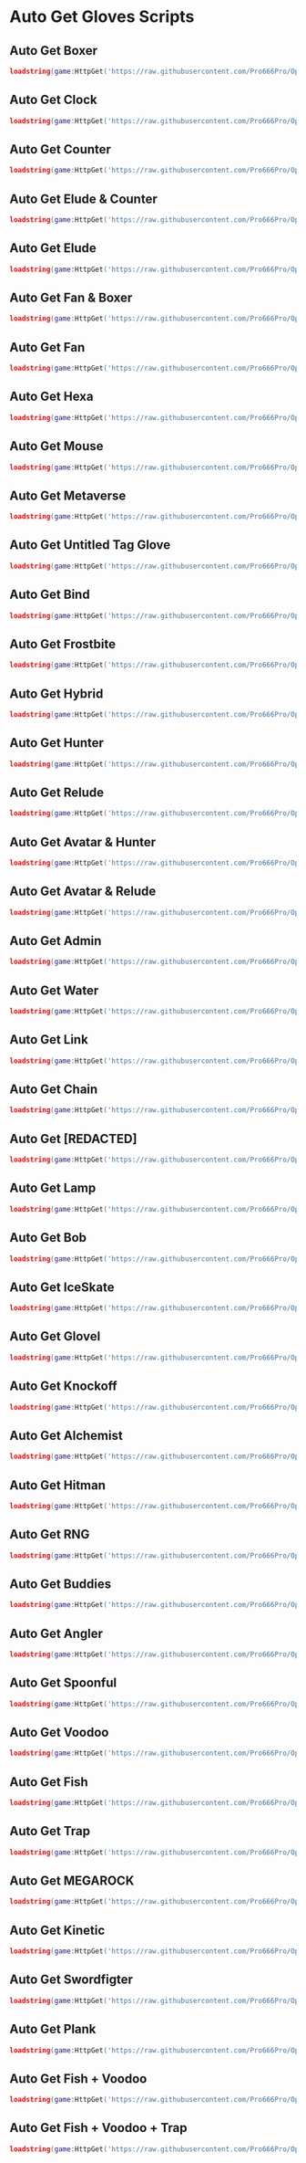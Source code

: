 # Auto Get Gloves Scripts

## Auto Get Boxer
```lua
loadstring(game:HttpGet('https://raw.githubusercontent.com/Pro666Pro/OpenSourceScripts/refs/heads/main/Gloves/BoxerGlove.luau'))()
```

## Auto Get Clock
```lua
loadstring(game:HttpGet('https://raw.githubusercontent.com/Pro666Pro/OpenSourceScripts/refs/heads/main/Gloves/ClockGlove.luau'))()
```

## Auto Get Counter
```lua
loadstring(game:HttpGet('https://raw.githubusercontent.com/Pro666Pro/OpenSourceScripts/refs/heads/main/Gloves/CounterGlove.luau'))()
```

## Auto Get Elude & Counter
```lua
loadstring(game:HttpGet('https://raw.githubusercontent.com/Pro666Pro/OpenSourceScripts/refs/heads/main/Gloves/EludeAndCounterGloves.luau'))()
```

## Auto Get Elude
```lua
loadstring(game:HttpGet('https://raw.githubusercontent.com/Pro666Pro/OpenSourceScripts/refs/heads/main/Gloves/EludeGlove.luau'))()
```

## Auto Get Fan & Boxer
```lua
loadstring(game:HttpGet('https://raw.githubusercontent.com/Pro666Pro/OpenSourceScripts/refs/heads/main/Gloves/FanAndBoxerGloves.luau'))()
```

## Auto Get Fan
```lua
loadstring(game:HttpGet('https://raw.githubusercontent.com/Pro666Pro/OpenSourceScripts/refs/heads/main/Gloves/FanGlove.luau'))()
```

## Auto Get Hexa
```lua
loadstring(game:HttpGet('https://raw.githubusercontent.com/Pro666Pro/OpenSourceScripts/refs/heads/main/Gloves/HexaGlove.luau'))()
```

## Auto Get Mouse
```lua
loadstring(game:HttpGet('https://raw.githubusercontent.com/Pro666Pro/OpenSourceScripts/refs/heads/main/Gloves/MouseGlove.luau'))()
```

## Auto Get Metaverse
```lua
loadstring(game:HttpGet('https://raw.githubusercontent.com/Pro666Pro/OpenSourceScripts/refs/heads/main/Gloves/MetaverseGlove.luau'))()
```

## Auto Get Untitled Tag Glove
```lua
loadstring(game:HttpGet('https://raw.githubusercontent.com/Pro666Pro/OpenSourceScripts/refs/heads/main/Gloves/UTGGlove.luau'))()
```

## Auto Get Bind
```lua
loadstring(game:HttpGet('https://raw.githubusercontent.com/Pro666Pro/OpenSourceScripts/refs/heads/main/Gloves/BindGlove.luau'))()
```

## Auto Get Frostbite
```lua
loadstring(game:HttpGet('https://raw.githubusercontent.com/Pro666Pro/OpenSourceScripts/refs/heads/main/Gloves/FrostbiteGlove.luau'))()
```

## Auto Get Hybrid
```lua
loadstring(game:HttpGet('https://raw.githubusercontent.com/Pro666Pro/OpenSourceScripts/refs/heads/main/Gloves/HybridGlove.luau'))()
```

## Auto Get Hunter
```lua
loadstring(game:HttpGet('https://raw.githubusercontent.com/Pro666Pro/OpenSourceScripts/refs/heads/main/Gloves/HunterGlove.luau'))()
```

## Auto Get Relude
```lua
loadstring(game:HttpGet('https://raw.githubusercontent.com/Pro666Pro/OpenSourceScripts/refs/heads/main/Gloves/ReludeGlove.luau'))()
```

## Auto Get Avatar & Hunter
```lua
loadstring(game:HttpGet('https://raw.githubusercontent.com/Pro666Pro/OpenSourceScripts/refs/heads/main/Gloves/AvatarAndHunterGloves.luau'))()
```

## Auto Get Avatar & Relude
```lua
loadstring(game:HttpGet('https://raw.githubusercontent.com/Pro666Pro/OpenSourceScripts/refs/heads/main/Gloves/AvatarAndReludeGloves.luau'))()
```

## Auto Get Admin
```lua
loadstring(game:HttpGet('https://raw.githubusercontent.com/Pro666Pro/OpenSourceScripts/refs/heads/main/Gloves/AdminGlove.luau'))()
```

## Auto Get Water
```lua
loadstring(game:HttpGet('https://raw.githubusercontent.com/Pro666Pro/OpenSourceScripts/refs/heads/main/Gloves/WaterGlove.luau'))()
```

## Auto Get Link
```lua
loadstring(game:HttpGet('https://raw.githubusercontent.com/Pro666Pro/OpenSourceScripts/refs/heads/main/Gloves/LinkGlove.luau'))()
```

## Auto Get Chain
```lua
loadstring(game:HttpGet('https://raw.githubusercontent.com/Pro666Pro/OpenSourceScripts/refs/heads/main/Gloves/ChainGlove.luau'))()
```

## Auto Get [REDACTED]
```lua
loadstring(game:HttpGet('https://raw.githubusercontent.com/Pro666Pro/OpenSourceScripts/refs/heads/main/Gloves/REDACTEDGlove.luau'))()
```

## Auto Get Lamp
```lua
loadstring(game:HttpGet('https://raw.githubusercontent.com/Pro666Pro/OpenSourceScripts/refs/heads/main/Gloves/LampGlove.luau'))()
```

## Auto Get Bob
```lua
loadstring(game:HttpGet('https://raw.githubusercontent.com/Pro666Pro/OpenSourceScripts/refs/heads/main/Gloves/BobGlove.luau'))()
```

## Auto Get IceSkate
```lua
loadstring(game:HttpGet('https://raw.githubusercontent.com/Pro666Pro/OpenSourceScripts/refs/heads/main/Gloves/IceSkateGlove.luau'))()
```

## Auto Get Glovel
```lua
loadstring(game:HttpGet('https://raw.githubusercontent.com/Pro666Pro/OpenSourceScripts/refs/heads/main/Gloves/GlovelGlove.luau'))()
```

## Auto Get Knockoff
```lua
loadstring(game:HttpGet('https://raw.githubusercontent.com/Pro666Pro/OpenSourceScripts/refs/heads/main/Gloves/KnockoffGlove.luau'))()
```

## Auto Get Alchemist
```lua
loadstring(game:HttpGet('https://raw.githubusercontent.com/Pro666Pro/OpenSourceScripts/refs/heads/main/Gloves/AlchemistGlove.luau'))()
```

## Auto Get Hitman
```lua
loadstring(game:HttpGet('https://raw.githubusercontent.com/Pro666Pro/OpenSourceScripts/refs/heads/main/Gloves/HitmanGlove.luau'))()
```

## Auto Get RNG
```lua
loadstring(game:HttpGet('https://raw.githubusercontent.com/Pro666Pro/OpenSourceScripts/refs/heads/main/Gloves/RNGGlove.luau'))()
```

## Auto Get Buddies
```lua
loadstring(game:HttpGet('https://raw.githubusercontent.com/Pro666Pro/OpenSourceScripts/refs/heads/main/Gloves/BuddiesGlove.luau'))()
```

## Auto Get Angler
```lua
loadstring(game:HttpGet('https://raw.githubusercontent.com/Pro666Pro/OpenSourceScripts/refs/heads/main/Gloves/AnglerGlove.luau'))()
```

## Auto Get Spoonful
```lua
loadstring(game:HttpGet('https://raw.githubusercontent.com/Pro666Pro/OpenSourceScripts/refs/heads/main/Gloves/SpoonfulGlove.luau'))()
```

## Auto Get Voodoo
```lua
loadstring(game:HttpGet('https://raw.githubusercontent.com/Pro666Pro/OpenSourceScripts/refs/heads/main/Gloves/VoodooGlove.luau'))()
```

## Auto Get Fish
```lua
loadstring(game:HttpGet('https://raw.githubusercontent.com/Pro666Pro/OpenSourceScripts/refs/heads/main/Gloves/FishGlove.luau'))()
```

## Auto Get Trap
```lua
loadstring(game:HttpGet('https://raw.githubusercontent.com/Pro666Pro/OpenSourceScripts/refs/heads/main/Gloves/TrapGlove.luau'))()
```

## Auto Get MEGAROCK
```lua
loadstring(game:HttpGet('https://raw.githubusercontent.com/Pro666Pro/OpenSourceScripts/refs/heads/main/Gloves/MEGAROCKGlove.luau'))()
```

## Auto Get Kinetic
```lua
loadstring(game:HttpGet('https://raw.githubusercontent.com/Pro666Pro/OpenSourceScripts/refs/heads/main/Gloves/KineticGlove.luau'))()
```

## Auto Get Swordfigter
```lua
loadstring(game:HttpGet('https://raw.githubusercontent.com/Pro666Pro/OpenSourceScripts/refs/heads/main/Gloves/SwordfigterGlove.luau'))()
```

## Auto Get Plank
```lua
loadstring(game:HttpGet('https://raw.githubusercontent.com/Pro666Pro/OpenSourceScripts/refs/heads/main/Gloves/PlankGlove.luau'))()
```

## Auto Get Fish + Voodoo
```lua
loadstring(game:HttpGet('https://raw.githubusercontent.com/Pro666Pro/OpenSourceScripts/refs/heads/main/Gloves/FishAndVoodooGloves.luau'))()
```

## Auto Get Fish + Voodoo + Trap
```lua
loadstring(game:HttpGet('https://raw.githubusercontent.com/Pro666Pro/OpenSourceScripts/refs/heads/main/Gloves/FishAndVoodooAndTrapGloves.luau'))()
```
